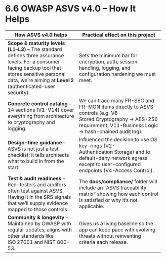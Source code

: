 # 6.6 OWASP ASVS v4.0 – How It Helps

| How ASVS v4.0 helps                                                                                                                                                                                                  | Practical effect on this project                                                                                                                                       |
|----------------------------------------------------------------------------------------------------------------------------------------------------------------------------------------------------------------------|------------------------------------------------------------------------------------------------------------------------------------------------------------------------|
| **Scope & maturity levels (L1–L3)** – The standard defines three assurance levels. For a consumer-facing backup tool that stores sensitive personal data, we’re aiming at **Level 2** (authenticated-user security). | Sets the minimum bar for encryption, auth, session handling, logging, and configuration hardening we must meet.                                                        |
| **Concrete control catalog** – 14 sections (V1-V14) cover everything from architecture to cryptography and logging.                                                                                                  | We can trace many FR-SEC and FR-MON items directly to ASVS controls (e.g. V6-Stored Cryptography → AES-256 requirement; V11-Business Logic → hash-chained audit log). |
| **Design-time guidance** – ASVS is not just a test checklist; it tells architects what to build in from the start.                                                                                                   | Influenced the decision to use OS key-rings (V2-Authentication Storage) and to default-deny network egress except to user-configured endpoints (V4-Access Control).    |
| **Test & audit readiness** – Pen-testers and auditors often test against ASVS. Having it in the SRS signals that we’ll supply evidence mapped to those controls.                                                     | The **docs/compliance/** folder will include an “ASVS traceability matrix” showing how each control is satisfied or why it’s not applicable.                           |
| **Community & longevity** – Maintained by OWASP with regular updates; aligns with other standards like ISO 27001 and NIST 800-53.                                                                                    | Gives us a living baseline so the app can keep pace with evolving threats without reinventing criteria each release.                                                   |